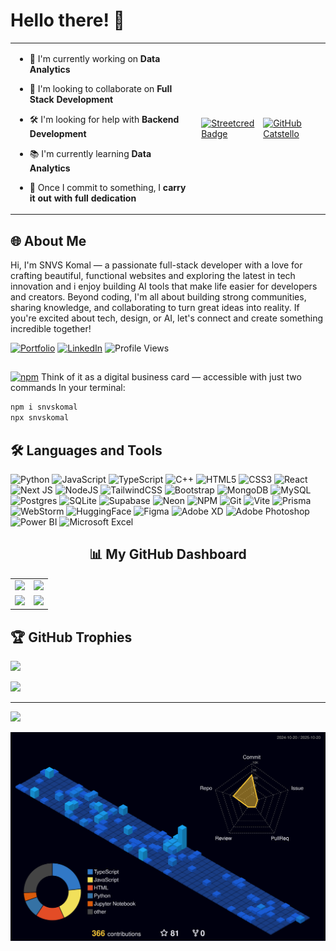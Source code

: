 
# Hello there! 👋 
<table>
  <tr>
    <td>


- 🔭 I'm currently working on **Data Analytics**<br>
- 🤝 I'm looking to collaborate on **Full Stack Development**<br>
- 🛠️ I'm looking for help with **Backend Development**<br>
- 📚 I'm currently learning **Data Analytics**<br>
- 🎯 Once I commit to something, I **carry it out with full dedication**

    </td>
    <td>

<div align="left">
<div style="display: flex; justify-content: space-around; align-items: center; ">

<a href="https://www.tublian.com/profile/shanmukavenkat?ss=true">
  <img src="https://t74hnvwwsd.execute-api.us-east-1.amazonaws.com/dev/ft/profile/streetcred/badge/shanmukavenkat?type=without_score" alt="Streetcred Badge" height="140px"/>
</a>

<a href="https://github.com/shanmukavenkat">
  <img src="https://octodex.github.com/images/catstello.png" alt="GitHub Catstello" height="150px"/>
</a>

</div>
</div>
  </td>
  </tr>
</table>


<h2 align="left">🌐 About Me</h2>

Hi, I'm SNVS Komal — a passionate full-stack developer with a love for crafting beautiful, functional websites and exploring the latest in tech innovation and i enjoy building AI tools that make life easier for developers and creators. Beyond coding, I'm all about building strong communities, sharing knowledge, and collaborating to turn great ideas into reality. If you're excited about tech, design, or AI, let's connect and create something incredible together!

[![Portfolio](https://img.shields.io/badge/Portfolio-snvskomal.netlify.app-8A2BE2?style=flat&logo=netlify&logoColor=white)](https://snvskomal.netlify.app/)
[![LinkedIn](https://img.shields.io/badge/LinkedIn-%230077B5.svg?logo=linkedin&logoColor=white)](https://www.linkedin.com/in/amudalapalli-s-5b3150223/) 
![Profile Views](https://komarev.com/ghpvc/?username=shanmukavenkat&color=blue) 

##
 [![npm](https://img.shields.io/npm/v/snvskomal)](https://www.npmjs.com/package/snvskomal) Think of it as a digital business card — accessible with just two commands In your terminal:

```bash
npm i snvskomal
npx snvskomal
```


<h2 align="left">🛠️ Languages and Tools</h2>

![Python](https://img.shields.io/badge/python-3670A0?style=for-the-badge&logo=python&logoColor=ffdd54)
![JavaScript](https://img.shields.io/badge/javascript-%23323330.svg?style=for-the-badge&logo=javascript&logoColor=%23F7DF1E)
![TypeScript](https://img.shields.io/badge/typescript-%23007ACC.svg?style=for-the-badge&logo=typescript&logoColor=white)
![C++](https://img.shields.io/badge/c++-%2300599C.svg?style=for-the-badge&logo=c%2B%2B&logoColor=white)
![HTML5](https://img.shields.io/badge/html5-%23E34F26.svg?style=for-the-badge&logo=html5&logoColor=white)
![CSS3](https://img.shields.io/badge/css3-%231572B6.svg?style=for-the-badge&logo=css3&logoColor=white)
![React](https://img.shields.io/badge/react-%2320232a.svg?style=for-the-badge&logo=react&logoColor=%2361DAFB)
![Next JS](https://img.shields.io/badge/Next-black?style=for-the-badge&logo=next.js&logoColor=white)
![NodeJS](https://img.shields.io/badge/node.js-6DA55F?style=for-the-badge&logo=node.js&logoColor=white)
![TailwindCSS](https://img.shields.io/badge/tailwindcss-%2338B2AC.svg?style=for-the-badge&logo=tailwind-css&logoColor=white)
![Bootstrap](https://img.shields.io/badge/bootstrap-%23563d7c.svg?style=for-the-badge&logo=bootstrap&logoColor=white)
![MongoDB](https://img.shields.io/badge/MongoDB-%234ea94b.svg?style=for-the-badge&logo=mongodb&logoColor=white)
![MySQL](https://img.shields.io/badge/mysql-%2300000f.svg?style=for-the-badge&logo=mysql&logoColor=white)
![Postgres](https://img.shields.io/badge/postgres-%23316192.svg?style=for-the-badge&logo=postgresql&logoColor=white)
![SQLite](https://img.shields.io/badge/sqlite-%2307405e.svg?style=for-the-badge&logo=sqlite&logoColor=white)
![Supabase](https://img.shields.io/badge/supabase-3ECF8E?style=for-the-badge&logo=supabase&logoColor=white)
![Neon](https://img.shields.io/badge/Neon-%2300E599.svg?style=for-the-badge&logo=neon&logoColor=white)
![NPM](https://img.shields.io/badge/NPM-%23CB3837.svg?style=for-the-badge&logo=npm&logoColor=white)
![Git](https://img.shields.io/badge/git-%23F05033.svg?style=for-the-badge&logo=git&logoColor=white)
![Vite](https://img.shields.io/badge/vite-%23646CFF.svg?style=for-the-badge&logo=vite&logoColor=white)
![Prisma](https://img.shields.io/badge/Prisma-3982CE?style=for-the-badge&logo=Prisma&logoColor=white)
![WebStorm](https://img.shields.io/badge/webstorm-143?style=for-the-badge&logo=webstorm&logoColor=white&color=black)
![HuggingFace](https://img.shields.io/badge/HuggingFace-%23FFD21F.svg?style=for-the-badge&logo=huggingface&logoColor=black)
![Figma](https://img.shields.io/badge/figma-%23F24E1E.svg?style=for-the-badge&logo=figma&logoColor=white)
![Adobe XD](https://img.shields.io/badge/AdobeXD-%23FF26BE.svg?style=for-the-badge&logo=adobexd&logoColor=white)
![Adobe Photoshop](https://img.shields.io/badge/AdobePhotoshop-31A8FF?style=for-the-badge&logo=Adobe-Photoshop&logoColor=white)
![Power BI](https://img.shields.io/badge/PowerBI-F2C811?style=for-the-badge&logo=powerbi&logoColor=black)
![Microsoft Excel](https://img.shields.io/badge/Microsoft_Excel-217346?style=for-the-badge&logo=microsoft-excel&logoColor=white)

<h2 align="center">📊 My GitHub Dashboard</h2>

<table>
  <tr>
    <td width="50%" align="center">
      <img src="https://github-profile-summary-cards.vercel.app/api/cards/profile-details?username=shanmukavenkat&theme=github_dark" />
    </td>
    <td width="50%" align="center">
      <img src="https://github-readme-streak-stats.herokuapp.com?user=shanmukavenkat&theme=dark&hide_border=false" />
    </td>
  </tr>
  <tr>
    <td width="50%" align="center">
      <img src="https://github-readme-stats.vercel.app/api/top-langs/?username=shanmukavenkat&theme=dark&layout=compact&hide_border=false" />
    </td>
    <td width="50%" align="center">
      <img src="https://github-contributor-stats.vercel.app/api?username=shanmukavenkat&limit=5&theme=dark&combine_all_yearly_contributions=true" />
    </td>
  </tr>
</table>


## 🏆 GitHub Trophies
![](https://github-profile-trophy.vercel.app/?username=shanmukavenkat&theme=shadow_blue&no-frame=false&no-bg=false&margin-w=4)










<a href="https://github.com/shanmukavenkat">
  <img  src="https://github-readme-activity-graph.vercel.app/graph?username=shanmukavenkat&theme=react-dark" />
</a>



---
<!-- Proudly created with GPRM ( https://gprm.itsvg.in ) -->
[![](https://visitcount.itsvg.in/api?id=shanmukavenkat&icon=0&color=0)](https://visitcount.itsvg.in)




<p align="center">
 <img src="profile-3d-contrib/profile-night-view.svg" />
</p>
